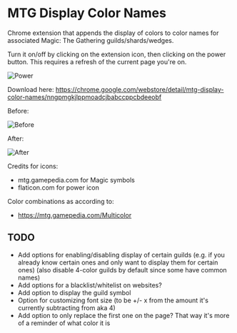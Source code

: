 MTG Display Color Names
=============

Chrome extension that appends the display of colors to color names for associated Magic: The Gathering guilds/shards/wedges.

Turn it on/off by clicking on the extension icon, then clicking on the power button. This requires a refresh of the
current page you're on.

![Power](https://i.imgur.com/zhPIye3.png)

Download here: https://chrome.google.com/webstore/detail/mtg-display-color-names/nngpmgkjlppmoadcjbabccppcbdeeobf

Before:

![Before](https://i.imgur.com/TfD4zrF.png)

After:

![After](https://i.imgur.com/ttbn4wF.png)

Credits for icons:
- mtg.gamepedia.com for Magic symbols
- flaticon.com for power icon

Color combinations as according to:
- https://mtg.gamepedia.com/Multicolor




TODO
---
- Add options for enabling/disabling display of certain guilds (e.g. if you already know certain ones and only want to display them for certain ones) (also disable 4-color guilds by default since some have common names)
- Add options for a blacklist/whitelist on websites?
- Add option to display the guild symbol
- Option for customizing font size (to be +/- x from the amount it's currently subtracting from aka 4)
- Add option to only replace the first one on the page? That way it's more of a reminder of what color it is

